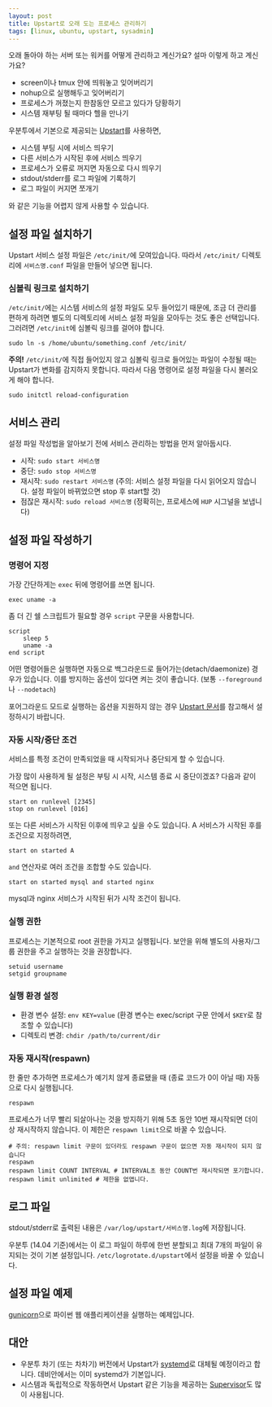 ```yaml
---
layout: post
title: Upstart로 오래 도는 프로세스 관리하기
tags: [linux, ubuntu, upstart, sysadmin]
---
```


오래 돌아야 하는 서버 또는 워커를 어떻게 관리하고 계신가요? 설마 이렇게 하고 계신가요?

* screen이나 tmux 안에 띄워놓고 잊어버리기
* nohup으로 실행해두고 잊어버리기
* 프로세스가 꺼졌는지 한참동안 모르고 있다가 당황하기
* 시스템 재부팅 될 때마다 헬을 만나기

우분투에서 기본으로 제공되는 [Upstart](http://upstart.ubuntu.com/)를 사용하면,

* 시스템 부팅 시에 서비스 띄우기
* 다른 서비스가 시작된 후에 서비스 띄우기
* 프로세스가 오류로 꺼지면 자동으로 다시 띄우기
* stdout/stderr를 로그 파일에 기록하기
* 로그 파일이 커지면 쪼개기

와 같은 기능을 어렵지 않게 사용할 수 있습니다.

## 설정 파일 설치하기

Upstart 서비스 설정 파일은 `/etc/init/`에 모여있습니다. 따라서 `/etc/init/` 디렉토리에 `서비스명.conf` 파일을 만들어 넣으면 됩니다.

### 심볼릭 링크로 설치하기

`/etc/init/`에는 시스템 서비스의 설정 파일도 모두 들어있기 때문에, 조금 더 관리를 편하게 하려면 별도의 디렉토리에 서비스 설정 파일을 모아두는 것도 좋은 선택입니다. 그러려면 `/etc/init`에 심볼릭 링크를 걸어야 합니다.

    sudo ln -s /home/ubuntu/something.conf /etc/init/

**주의!** `/etc/init/`에 직접 들어있지 않고 심볼릭 링크로 들어있는 파일이 수정될 때는 Upstart가 변화를 감지하지 못합니다. 따라서 다음 명령어로 설정 파일을 다시 불러오게 해야 합니다.

    sudo initctl reload-configuration

## 서비스 관리

설정 파일 작성법을 알아보기 전에 서비스 관리하는 방법을 먼저 알아둡시다.

* 시작: `sudo start 서비스명`
* 중단: `sudo stop 서비스명`
* 재시작: `sudo restart 서비스명` (주의: 서비스 설정 파일을 다시 읽어오지 않습니다. 설정 파일이 바뀌었으면 stop 후 start할 것)
* 점잖은 재시작: `sudo reload 서비스명` (정확히는, 프로세스에 `HUP` 시그널을 보냅니다)

## 설정 파일 작성하기

### 명령어 지정

가장 간단하게는 `exec` 뒤에 명령어를 쓰면 됩니다.

    exec uname -a

좀 더 긴 쉘 스크립트가 필요할 경우 `script` 구문을 사용합니다.

    script
        sleep 5
        uname -a
    end script

어떤 명령어들은 실행하면 자동으로 백그라운드로 들어가는(detach/daemonize) 경우가 있습니다. 이를 방지하는 옵션이 있다면 켜는 것이 좋습니다. (보통 `--foreground`나 `--nodetach`)

포어그라운드 모드로 실행하는 옵션을 지원하지 않는 경우 [Upstart 문서](http://upstart.ubuntu.com/cookbook/#expect)를 참고해서 설정하시기 바랍니다.

### 자동 시작/중단 조건

서비스를 특정 조건이 만족되었을 때 시작되거나 중단되게 할 수 있습니다.

가장 많이 사용하게 될 설정은 부팅 시 시작, 시스템 종료 시 중단이겠죠? 다음과 같이 적으면 됩니다.

    start on runlevel [2345]
    stop on runlevel [016]

또는 다른 서비스가 시작된 이후에 띄우고 싶을 수도 있습니다. A 서비스가 시작된 후를 조건으로 지정하려면,

    start on started A

`and` 연산자로 여러 조건을 조합할 수도 있습니다.

    start on started mysql and started nginx

mysql과 nginx 서비스가 시작된 뒤가 시작 조건이 됩니다.

### 실행 권한

프로세스는 기본적으로 root 권한을 가지고 실행됩니다. 보안을 위해 별도의 사용자/그룹 권한을 주고 실행하는 것을 권장합니다.

    setuid username
    setgid groupname

### 실행 환경 설정

* 환경 변수 설정: `env KEY=value` (환경 변수는 exec/script 구문 안에서 `$KEY`로 참조할 수 있습니다)
* 디렉토리 변경: `chdir /path/to/current/dir`

### 자동 재시작(respawn)

한 줄만 추가하면 프로세스가 예기치 않게 종료됐을 때 (종료 코드가 0이 아닐 때) 자동으로 다시 실행됩니다.

    respawn

프로세스가 너무 빨리 되살아나는 것을 방지하기 위해 5초 동안 10번 재시작되면 더이상 재시작하지 않습니다. 이 제한은 `respawn limit`으로 바꿀 수 있습니다.

    # 주의: respawn limit 구문이 있더라도 respawn 구문이 없으면 자동 재시작이 되지 않습니다
    respawn
    respawn limit COUNT INTERVAL # INTERVAL초 동안 COUNT번 재시작되면 포기합니다.
    respawn limit unlimited # 제한을 없앱니다.

## 로그 파일

stdout/stderr로 출력된 내용은 `/var/log/upstart/서비스명.log`에 저장됩니다.

우분투 (14.04 기준)에서는 이 로그 파일이 하루에 한번 분할되고 최대 7개의 파일이 유지되는 것이 기본 설정입니다. `/etc/logrotate.d/upstart`에서 설정을 바꿀 수 있습니다.

## 설정 파일 예제

[gunicorn](http://gunicorn.org/)으로 파이썬 웹 애플리케이션을 실행하는 예제입니다.

<script src="https://gist.github.com/dittos/60e80da8e8d11b475c9f.js"></script>

## 대안

* 우분투 차기 (또는 차차기) 버전에서 Upstart가 [systemd](http://www.freedesktop.org/wiki/Software/systemd/)로 대체될 예정이라고 합니다. 데비안에서는 이미 systemd가 기본입니다.
* 시스템과 독립적으로 작동하면서 Upstart 같은 기능을 제공하는 [Supervisor](http://supervisord.org/)도 많이 사용됩니다.
